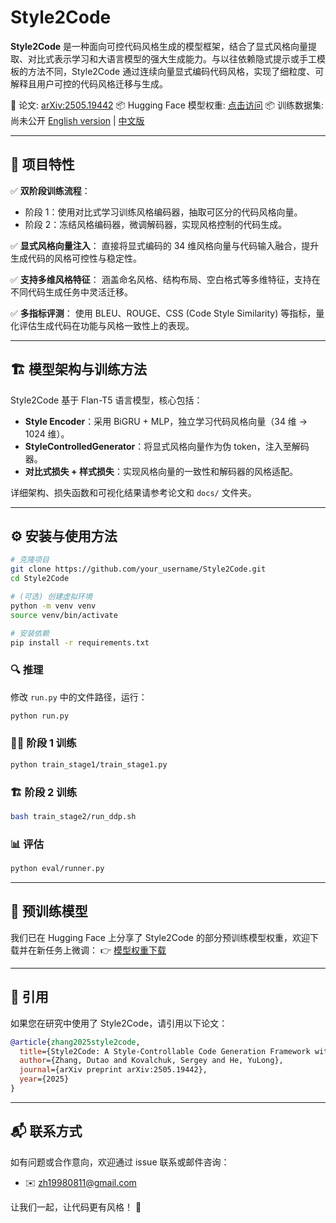 # Style2Code

**Style2Code** 是一种面向可控代码风格生成的模型框架，结合了显式风格向量提取、对比式表示学习和大语言模型的强大生成能力。与以往依赖隐式提示或手工模板的方法不同，Style2Code 通过连续向量显式编码代码风格，实现了细粒度、可解释且用户可控的代码风格迁移与生成。

📄 论文: [arXiv:2505.19442](https://arxiv.org/abs/2505.19442)
📦 Hugging Face 模型权重: [点击访问](https://huggingface.co/DUTAOZHANG/Styele2Code_model2/upload/main)
📦 训练数据集: 尚未公开
[English version](README.md) | [中文版](README_zh.md)

---

## 🚀 项目特性

✅ **双阶段训练流程**：

* 阶段 1：使用对比式学习训练风格编码器，抽取可区分的代码风格向量。
* 阶段 2：冻结风格编码器，微调解码器，实现风格控制的代码生成。

✅ **显式风格向量注入**：
直接将显式编码的 34 维风格向量与代码输入融合，提升生成代码的风格可控性与稳定性。

✅ **支持多维风格特征**：
涵盖命名风格、结构布局、空白格式等多维特征，支持在不同代码生成任务中灵活迁移。

✅ **多指标评测**：
使用 BLEU、ROUGE、CSS (Code Style Similarity) 等指标，量化评估生成代码在功能与风格一致性上的表现。

---

## 🏗️ 模型架构与训练方法

Style2Code 基于 Flan-T5 语言模型，核心包括：

* **Style Encoder**：采用 BiGRU + MLP，独立学习代码风格向量（34 维 → 1024 维）。
* **StyleControlledGenerator**：将显式风格向量作为伪 token，注入至解码器。
* **对比式损失 + 样式损失**：实现风格向量的一致性和解码器的风格适配。

详细架构、损失函数和可视化结果请参考论文和 `docs/` 文件夹。

---

## ⚙️ 安装与使用方法

```bash
# 克隆项目
git clone https://github.com/your_username/Style2Code.git
cd Style2Code

# (可选) 创建虚拟环境
python -m venv venv
source venv/bin/activate

# 安装依赖
pip install -r requirements.txt
```

### 🔍 推理

修改 `run.py` 中的文件路径，运行：

```bash
python run.py
```

### 🏋️‍♂️ 阶段 1 训练

```bash
python train_stage1/train_stage1.py
```

### 🏗️ 阶段 2 训练

```bash
bash train_stage2/run_ddp.sh
```

### 📊 评估

```bash
python eval/runner.py
```

---

## 🔗 预训练模型

我们已在 Hugging Face 上分享了 Style2Code 的部分预训练模型权重，欢迎下载并在新任务上微调：
👉 [模型权重下载](https://huggingface.co/DUTAOZHANG/Styele2Code_model2/upload/main)

---

## 📄 引用

如果您在研究中使用了 Style2Code，请引用以下论文：

```bibtex
@article{zhang2025style2code,
  title={Style2Code: A Style-Controllable Code Generation Framework with Dual-Modal Contrastive Representation Learning},
  author={Zhang, Dutao and Kovalchuk, Sergey and He, YuLong},
  journal={arXiv preprint arXiv:2505.19442},
  year={2025}
}
```

---

## 📬 联系方式

如有问题或合作意向，欢迎通过 issue 联系或邮件咨询：

* ✉️ [zh19980811@gmail.com](mailto:zh19980811@gmail.com)

让我们一起，让代码更有风格！ 🎨

